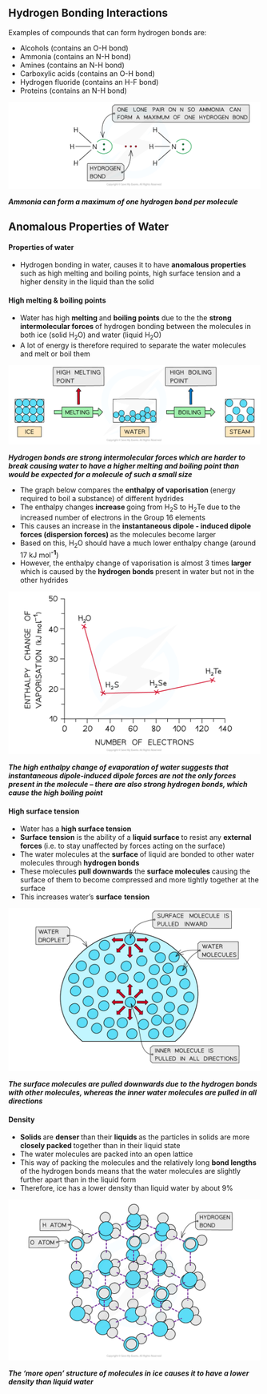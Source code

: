 Hydrogen Bonding Interactions
-----------------------------

Examples of compounds that can form hydrogen bonds are:

* Alcohols (contains an O-H bond)
* Ammonia (contains an N-H bond)
* Amines (contains an N-H bond)
* Carboxylic acids (contains an O-H bond)
* Hydrogen fluoride (contains an H-F bond)
* Proteins (contains an N-H bond)

![Chemical Bonding Ammonia H-Bonds, downloadable AS & A Level Chemistry revision notes](1.3-Chemical-Bonding-Ammonia-H-Bonds.png)

*<b>Ammonia can form a maximum of one hydrogen bond per molecule</b>*

Anomalous Properties of Water
-----------------------------

#### Properties of water

* Hydrogen bonding in water, causes it to have <b>anomalous properties </b>such as high melting and boiling points, high surface tension and a higher density in the liquid than the solid

#### High melting & boiling points

* Water has high <b>melting </b>and <b>boiling points</b> due to the the <b>strong intermolecular forces </b>of hydrogen bonding between the molecules in both ice (solid H<sub>2</sub>O) and water (liquid H<sub>2</sub>O)
* A lot of energy is therefore required to separate the water molecules and melt or boil them

![Chemical Bonding Melting and Boiling Points of Water, downloadable AS & A Level Chemistry revision notes](1.3-Chemical-Bonding-Melting-and-Boiling-Points-of-Water.png)

*<b>Hydrogen bonds are strong intermolecular forces which are harder to break causing water to have a higher melting and boiling point than would be expected for a molecule of such a small size</b>*

* The graph below compares the <b>enthalpy of vaporisation </b>(energy required to boil a substance) of different hydrides
* The enthalpy changes <b>increase </b>going from H<sub>2</sub>S to H<sub>2</sub>Te due to the increased number of electrons in the Group 16 elements
* This causes an increase in the <b>instantaneous dipole - induced dipole forces (dispersion forces) </b>as the molecules become larger
* Based on this, H<sub>2</sub>O should have a much lower enthalpy change (around 17 kJ mol<sup><b>-1</b></sup>)
* However, the enthalpy change of vaporisation is almost 3 times <b>larger</b> which is caused by the <b>hydrogen bonds </b>present in water but not in the other hydrides

![Chemical Bonding Trends Boiling Points Hydrides, downloadable AS & A Level Chemistry revision notes](1.3-Chemical-Bonding-Trends-Boiling-Points-Hydrides.png)

*<b>The high enthalpy change of evaporation of water suggests that instantaneous dipole-induced dipole forces are not the only forces present in the molecule – there are also strong hydrogen bonds, which cause the high boiling point</b>*

#### High surface tension

* Water has a <b>high surface tension</b>
* <b>Surface</b> <b>tension</b> is the ability of a <b>liquid surface </b>to resist any <b>external forces </b>(i.e. to stay unaffected by forces acting on the surface)
* The water molecules at the <b>surface </b>of liquid are bonded to other water molecules through <b>hydrogen bonds</b>
* These molecules <b>pull downwards</b> the <b>surface molecules </b>causing the surface of them to become compressed and more tightly together at the surface
* This increases water’s <b>surface</b> <b>tension</b>

![Chemical Bonding Surface Tension Water, downloadable AS & A Level Chemistry revision notes](1.3-Chemical-Bonding-Surface-Tension-Water.png)

*<b>The surface molecules are pulled downwards due to the hydrogen bonds with other molecules, whereas the inner water molecules are pulled in all directions</b>*

#### Density

* <b>Solids </b>are <b>denser </b>than their <b>liquids </b>as the particles in solids are more <b>closely packed </b>together than in their liquid state
* The water molecules are packed into an open lattice
* This way of packing the molecules and the relatively long <b>bond lengths </b>of the hydrogen bonds means that the water molecules are slightly further apart than in the liquid form
* Therefore, ice has a lower density than liquid water by about 9%

![Chemical Bonding Density Water, downloadable AS & A Level Chemistry revision notes](1.3-Chemical-Bonding-Density-Water.png)

*<b>The ‘more open’ structure of molecules in ice causes it to have a lower density than liquid water</b>*